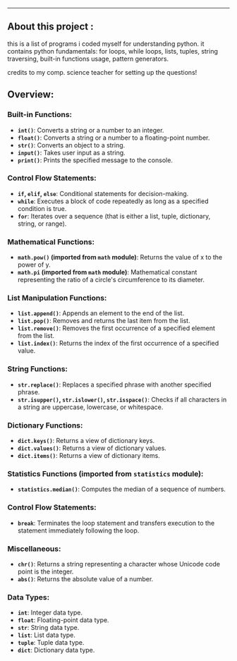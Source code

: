 ---

## About this project :

this is a list of programs i coded myself for understanding python.
it contains python fundamentals: for loops, while loops, lists, tuples, string traversing, built-in functions usage, pattern generators. 

credits to my comp. science teacher for setting up the questions!

## Overview:

### Built-in Functions:

- **`int()`**: Converts a string or a number to an integer.
- **`float()`**: Converts a string or a number to a floating-point number.
- **`str()`**: Converts an object to a string.
- **`input()`**: Takes user input as a string.
- **`print()`**: Prints the specified message to the console.

### Control Flow Statements:

- **`if`, `elif`, `else`**: Conditional statements for decision-making.
- **`while`**: Executes a block of code repeatedly as long as a specified condition is true.
- **`for`**: Iterates over a sequence (that is either a list, tuple, dictionary, string, or range).

### Mathematical Functions:

- **`math.pow()` (imported from `math` module)**: Returns the value of x to the power of y.
- **`math.pi` (imported from `math` module)**: Mathematical constant representing the ratio of a circle's circumference to its diameter.

### List Manipulation Functions:

- **`list.append()`**: Appends an element to the end of the list.
- **`list.pop()`**: Removes and returns the last item from the list.
- **`list.remove()`**: Removes the first occurrence of a specified element from the list.
- **`list.index()`**: Returns the index of the first occurrence of a specified value.

### String Functions:

- **`str.replace()`**: Replaces a specified phrase with another specified phrase.
- **`str.isupper()`, `str.islower()`, `str.isspace()`**: Checks if all characters in a string are uppercase, lowercase, or whitespace.

### Dictionary Functions:

- **`dict.keys()`**: Returns a view of dictionary keys.
- **`dict.values()`**: Returns a view of dictionary values.
- **`dict.items()`**: Returns a view of dictionary items.

### Statistics Functions (imported from `statistics` module):

- **`statistics.median()`**: Computes the median of a sequence of numbers.

### Control Flow Statements:

- **`break`**: Terminates the loop statement and transfers execution to the statement immediately following the loop.

### Miscellaneous:

- **`chr()`**: Returns a string representing a character whose Unicode code point is the integer.
- **`abs()`**: Returns the absolute value of a number.

### Data Types:

- **`int`**: Integer data type.
- **`float`**: Floating-point data type.
- **`str`**: String data type.
- **`list`**: List data type.
- **`tuple`**: Tuple data type.
- **`dict`**: Dictionary data type.
